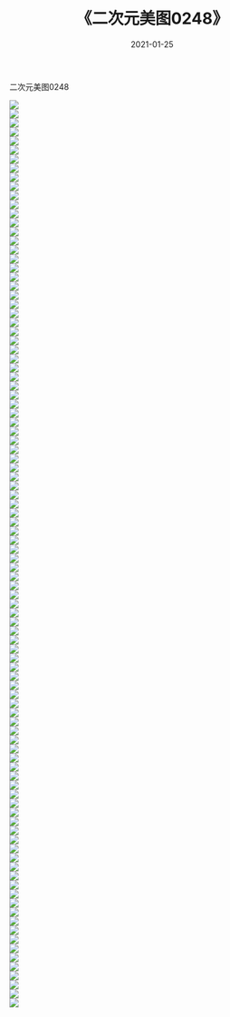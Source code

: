 ﻿---
layout: post
title:  《二次元美图0248》
date:   2021-01-25
img: http://imgx.orgx.ga/二次元/2021/二次元美图0248/000.jpg
categories: [美女, 清纯, 唯美]
---

二次元美图0248

 ![](http://imgx.orgx.ga/二次元/2021/二次元美图0248/001.jpg) <br>![](http://imgx.orgx.ga/二次元/2021/二次元美图0248/002.jpg) <br>![](http://imgx.orgx.ga/二次元/2021/二次元美图0248/003.jpg) <br>![](http://imgx.orgx.ga/二次元/2021/二次元美图0248/004.jpg) <br>![](http://imgx.orgx.ga/二次元/2021/二次元美图0248/005.jpg) <br>![](http://imgx.orgx.ga/二次元/2021/二次元美图0248/006.jpg) <br>![](http://imgx.orgx.ga/二次元/2021/二次元美图0248/007.jpg) <br>![](http://imgx.orgx.ga/二次元/2021/二次元美图0248/008.jpg) <br>![](http://imgx.orgx.ga/二次元/2021/二次元美图0248/009.jpg) <br>![](http://imgx.orgx.ga/二次元/2021/二次元美图0248/010.jpg) <br>![](http://imgx.orgx.ga/二次元/2021/二次元美图0248/011.jpg) <br>![](http://imgx.orgx.ga/二次元/2021/二次元美图0248/012.jpg) <br>![](http://imgx.orgx.ga/二次元/2021/二次元美图0248/013.jpg) <br>![](http://imgx.orgx.ga/二次元/2021/二次元美图0248/014.jpg) <br>![](http://imgx.orgx.ga/二次元/2021/二次元美图0248/015.jpg) <br>![](http://imgx.orgx.ga/二次元/2021/二次元美图0248/016.jpg) <br>![](http://imgx.orgx.ga/二次元/2021/二次元美图0248/017.jpg) <br>![](http://imgx.orgx.ga/二次元/2021/二次元美图0248/018.jpg) <br>![](http://imgx.orgx.ga/二次元/2021/二次元美图0248/019.jpg) <br>![](http://imgx.orgx.ga/二次元/2021/二次元美图0248/020.jpg) <br>![](http://imgx.orgx.ga/二次元/2021/二次元美图0248/021.jpg) <br>![](http://imgx.orgx.ga/二次元/2021/二次元美图0248/022.jpg) <br>![](http://imgx.orgx.ga/二次元/2021/二次元美图0248/023.jpg) <br>![](http://imgx.orgx.ga/二次元/2021/二次元美图0248/024.jpg) <br>![](http://imgx.orgx.ga/二次元/2021/二次元美图0248/025.jpg) <br>![](http://imgx.orgx.ga/二次元/2021/二次元美图0248/026.jpg) <br>![](http://imgx.orgx.ga/二次元/2021/二次元美图0248/027.jpg) <br>![](http://imgx.orgx.ga/二次元/2021/二次元美图0248/028.jpg) <br>![](http://imgx.orgx.ga/二次元/2021/二次元美图0248/029.jpg) <br>![](http://imgx.orgx.ga/二次元/2021/二次元美图0248/030.jpg) <br>![](http://imgx.orgx.ga/二次元/2021/二次元美图0248/031.jpg) <br>![](http://imgx.orgx.ga/二次元/2021/二次元美图0248/032.jpg) <br>![](http://imgx.orgx.ga/二次元/2021/二次元美图0248/033.jpg) <br>![](http://imgx.orgx.ga/二次元/2021/二次元美图0248/034.jpg) <br>![](http://imgx.orgx.ga/二次元/2021/二次元美图0248/035.jpg) <br>![](http://imgx.orgx.ga/二次元/2021/二次元美图0248/036.jpg) <br>![](http://imgx.orgx.ga/二次元/2021/二次元美图0248/037.jpg) <br>![](http://imgx.orgx.ga/二次元/2021/二次元美图0248/038.jpg) <br>![](http://imgx.orgx.ga/二次元/2021/二次元美图0248/039.jpg) <br>![](http://imgx.orgx.ga/二次元/2021/二次元美图0248/040.jpg) <br>![](http://imgx.orgx.ga/二次元/2021/二次元美图0248/041.jpg) <br>![](http://imgx.orgx.ga/二次元/2021/二次元美图0248/042.jpg) <br>![](http://imgx.orgx.ga/二次元/2021/二次元美图0248/043.jpg) <br>![](http://imgx.orgx.ga/二次元/2021/二次元美图0248/044.jpg) <br>![](http://imgx.orgx.ga/二次元/2021/二次元美图0248/045.jpg) <br>![](http://imgx.orgx.ga/二次元/2021/二次元美图0248/046.jpg) <br>![](http://imgx.orgx.ga/二次元/2021/二次元美图0248/047.jpg) <br>![](http://imgx.orgx.ga/二次元/2021/二次元美图0248/048.jpg) <br>![](http://imgx.orgx.ga/二次元/2021/二次元美图0248/049.jpg) <br>![](http://imgx.orgx.ga/二次元/2021/二次元美图0248/050.jpg) <br>![](http://imgx.orgx.ga/二次元/2021/二次元美图0248/051.jpg) <br>![](http://imgx.orgx.ga/二次元/2021/二次元美图0248/052.jpg) <br>![](http://imgx.orgx.ga/二次元/2021/二次元美图0248/053.jpg) <br>![](http://imgx.orgx.ga/二次元/2021/二次元美图0248/054.jpg) <br>![](http://imgx.orgx.ga/二次元/2021/二次元美图0248/055.jpg) <br>![](http://imgx.orgx.ga/二次元/2021/二次元美图0248/056.jpg) <br>![](http://imgx.orgx.ga/二次元/2021/二次元美图0248/057.jpg) <br>![](http://imgx.orgx.ga/二次元/2021/二次元美图0248/058.jpg) <br>![](http://imgx.orgx.ga/二次元/2021/二次元美图0248/059.jpg) <br>![](http://imgx.orgx.ga/二次元/2021/二次元美图0248/060.jpg) <br>![](http://imgx.orgx.ga/二次元/2021/二次元美图0248/061.jpg) <br>![](http://imgx.orgx.ga/二次元/2021/二次元美图0248/062.jpg) <br>![](http://imgx.orgx.ga/二次元/2021/二次元美图0248/063.jpg) <br>![](http://imgx.orgx.ga/二次元/2021/二次元美图0248/064.jpg) <br>![](http://imgx.orgx.ga/二次元/2021/二次元美图0248/065.jpg) <br>![](http://imgx.orgx.ga/二次元/2021/二次元美图0248/066.jpg) <br>![](http://imgx.orgx.ga/二次元/2021/二次元美图0248/067.jpg) <br>![](http://imgx.orgx.ga/二次元/2021/二次元美图0248/068.jpg) <br>![](http://imgx.orgx.ga/二次元/2021/二次元美图0248/069.jpg) <br>![](http://imgx.orgx.ga/二次元/2021/二次元美图0248/070.jpg) <br>![](http://imgx.orgx.ga/二次元/2021/二次元美图0248/071.jpg) <br>![](http://imgx.orgx.ga/二次元/2021/二次元美图0248/072.jpg) <br>![](http://imgx.orgx.ga/二次元/2021/二次元美图0248/073.jpg) <br>![](http://imgx.orgx.ga/二次元/2021/二次元美图0248/074.jpg) <br>![](http://imgx.orgx.ga/二次元/2021/二次元美图0248/075.jpg) <br>![](http://imgx.orgx.ga/二次元/2021/二次元美图0248/076.jpg) <br>![](http://imgx.orgx.ga/二次元/2021/二次元美图0248/077.jpg) <br>![](http://imgx.orgx.ga/二次元/2021/二次元美图0248/078.jpg) <br>![](http://imgx.orgx.ga/二次元/2021/二次元美图0248/079.jpg) <br>![](http://imgx.orgx.ga/二次元/2021/二次元美图0248/080.jpg) <br>![](http://imgx.orgx.ga/二次元/2021/二次元美图0248/081.jpg) <br>![](http://imgx.orgx.ga/二次元/2021/二次元美图0248/082.jpg) <br>![](http://imgx.orgx.ga/二次元/2021/二次元美图0248/083.jpg) <br>![](http://imgx.orgx.ga/二次元/2021/二次元美图0248/084.jpg) <br>![](http://imgx.orgx.ga/二次元/2021/二次元美图0248/085.jpg) <br>![](http://imgx.orgx.ga/二次元/2021/二次元美图0248/086.jpg) <br>![](http://imgx.orgx.ga/二次元/2021/二次元美图0248/087.jpg) <br>![](http://imgx.orgx.ga/二次元/2021/二次元美图0248/088.jpg) <br>![](http://imgx.orgx.ga/二次元/2021/二次元美图0248/089.jpg) <br>![](http://imgx.orgx.ga/二次元/2021/二次元美图0248/090.jpg) <br>![](http://imgx.orgx.ga/二次元/2021/二次元美图0248/091.jpg) <br>![](http://imgx.orgx.ga/二次元/2021/二次元美图0248/092.jpg) <br>![](http://imgx.orgx.ga/二次元/2021/二次元美图0248/093.jpg) <br>![](http://imgx.orgx.ga/二次元/2021/二次元美图0248/094.jpg) <br>![](http://imgx.orgx.ga/二次元/2021/二次元美图0248/095.jpg) <br>![](http://imgx.orgx.ga/二次元/2021/二次元美图0248/096.jpg) <br>![](http://imgx.orgx.ga/二次元/2021/二次元美图0248/097.jpg) <br>![](http://imgx.orgx.ga/二次元/2021/二次元美图0248/098.jpg) <br>![](http://imgx.orgx.ga/二次元/2021/二次元美图0248/099.jpg) <br>![](http://imgx.orgx.ga/二次元/2021/二次元美图0248/100.jpg) <br>